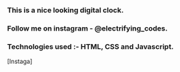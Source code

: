 ### This is a nice looking digital clock.

### Follow me on instagram - @electrifying_codes.

### Technologies used :- HTML, CSS and Javascript.

[Instaga]